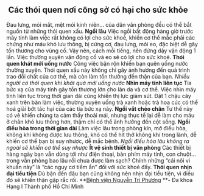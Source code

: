 ## ️ Các thói quen nơi công sở có hại cho sức khỏe

Đau lưng, mỏi mắt, mệt mỏi kinh niên… của dân văn phòng đều có thể bắt nguồn từ những thói quen xấu.
**Ngồi lâu**
Việc ngồi bất động hàng giờ trước máy tính làm việc rất không có lợi cho sức khoẻ, khiến cơ thể mắc phải các chứng như máu khó lưu thông, bị cứng cơ, đau lưng, mỏi eo, đặc biệt dễ gây tổn thương cho vùng cổ.
Vậy nên, cách mỗi tiếng, nên đứng dậy vận động 1 lần. Việc thường xuyên vận động cổ và eo sẽ có lợi cho sức khoẻ.
**Thói quen khát mới uống nước**
Công việc bận rộn khiến bạn quên uống nước thường xuyên. Thói quen xấu này không chỉ gây ảnh hưởng đến quá trình trao đổi chất của cơ thể, mà còn làm tổn thường đến thận của bạn.
_Nhiều người có thói quen khi khát quá mới uống nước_
**Nhìn máy tính liên tục**
Tia bức xạ của máy tính gây tổn thương lớn cho làn da và cơ thể. Việc nhìn máy tính liên tục trong thời gian dài cũng khiến thị lực giảm sút.
Đặt 1 chậu cây xanh trên bàn làm việc, thường xuyên uống trà xanh hoặc trà hoa cúc có thể hoá giải bớt tác hại của các tia bức xạ này.
**Ngồi vắt chéo chân**
Tư thế này có vẻ khiến chúng ta cảm thấy thoải mái, nhưng thực tế lại dễ làm cho máu ở chân khó lưu thông hơn, thậm chí có thể ảnh hưởng đến cột sống.
**Ngồi điều hòa trong thời gian dài**
Làm việc lâu trong phòng kín, mở điều hòa, không khí không được lưu thông, khó có thể hít thở không khí trong lành, dễ khiến cơ thể bạn bị suy nhược, dễ mắc bệnh.
_Ngồi điều hòa lâu không ra ngoài sẽ khiến cơ thể suy nhược_
**Ít vệ sinh thiết bị văn phòng**
Các thiết bị hàng ngày bạn vẫn dùng tới như điện thoại, bàn phím máy tính, con chuột… trong văn phòng bao lâu rồi chưa được làm sạch? Chính những “cái nôi vi khuẩn này” là “các nguy cơ tiềm ẩn” đối với sức khoẻ đấy.
**Thói quen nhịn đại tiểu tiện**
Dù bận đến đâu bạn cũng không nên nhịn đại tiểu tiện, vì điều đó sẽ khiến thận gặp rắc rối. 
**[Bệnh viện Nguyễn Tri Phương](https://bvnguyentriphuong.com.vn/) **- Đa khoa Hạng I Thành phố Hồ Chí Minh
